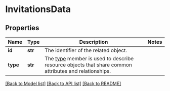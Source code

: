 # InvitationsData

## Properties
Name | Type | Description | Notes
------------ | ------------- | ------------- | -------------
**id** | **str** | The identifier of the related object. | 
**type** | **str** | The [type](https://jsonapi.org/format/#document-resource-object-identification) member is used to describe resource objects that share common attributes and relationships. | 

[[Back to Model list]](../README.md#documentation-for-models) [[Back to API list]](../README.md#documentation-for-api-endpoints) [[Back to README]](../README.md)

